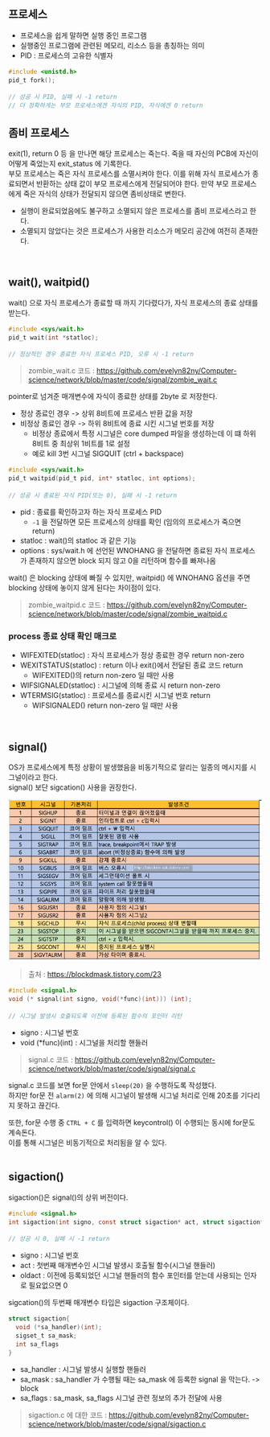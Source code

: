## 프로세스

- 프로세스을 쉽게 말하면 실행 중인 프로그램
- 실행중인 프로그램에 관련된 메모리, 리소스 등을 총칭하는 의미
- PID : 프로세스의 고유한 식별자

```c
#include <unistd.h>
pid_t fork();

// 성공 시 PID, 실패 시 -1 return
// 더 정확하게는 부모 프로세스에겐 자식의 PID, 자식에겐 0 return
```

## 좀비 프로세스

exit(1), return 0 등 을 만나면 해당 프로세스는 죽는다. 죽을 때 자신의 PCB에 자신이 어떻게 죽었는지 exit_status 에 기록한다.<br>
부모 프로세스는 죽은 자식 프로세스를 소멸시켜야 한다. 이를 위해 자식 프로세스가 종료되면서 반환하는 상태 값이 부모 프로세스에게 전달되어야 한다. 만약 부모 프로세스에게 죽은 자식의 상태가 전달되지 않으면 좀비상태로 변한다.

- 실행이 완료되었음에도 불구하고 소멸되지 않은 프로세스를 좀비 프로세스라고 한다.
- 소멸되지 않았다는 것은 프로세스가 사용한 리소스가 메모리 공간에 여전히 존재한다.
<br>

## wait(), waitpid()

wait() 으로 자식 프로세스가 종료할 때 까지 기다렸다가, 자식 프로세스의 종료 상태를 받는다.<br>

```c
#include <sys/wait.h>
pid_t wait(int *statloc);

// 정상적인 경우 종료한 자식 프로세스 PID, 오류 시 -1 return
```

> zombie_wait.c 코드 : https://github.com/evelyn82ny/Computer-science/network/blob/master/code/signal/zombie_wait.c

pointer로 넘겨준 매개변수에 자식이 종료한 상태를 2byte 로 저장한다.

- 정상 종료인 경우 -> 상위 8비트에 프로세스 반환 값을 저장
- 비정상 종료인 경우 -> 하위 8비트에 종료 시킨 시그널 번호를 저장
  - 비정상 종료에서 특정 시그널은 core dumped 파일을 생성하는데 이 떄 하위 8비트 중 최상위 1비트를 1로 설정
  - 예로 kill 3번 시그널 SIGQUIT (ctrl + backspace)

```c
#include <sys/wait.h>
pid_t waitpid(pid_t pid, int* statloc, int options);

// 성공 시 종료된 자식 PID(또는 0), 실패 시 -1 return
```

- pid : 종료를 확인하고자 하는 자식 프로세스 PID
  - ```-1``` 을 전달하면 모든 프로세스의 상태를 확인 (임의의 프로세스가 죽으면 return)
- statloc : wait()의 statloc 과 같은 기능
- options : sys/wait.h 에 선언된 WNOHANG 을 전달하면 종료된 자식 프로세스가 존재하지 않으면 block 되지 않고 0을 리턴하며 함수를 빠져나옴

wait() 은 blocking 상태에 빠질 수 있지만, waitpid() 에 WNOHANG 옵션을 주면 blocking 상태에 놓이지 않게 된다는 차이점이 있다.

> zombie_waitpid.c 코드 : https://github.com/evelyn82ny/Computer-science/network/blob/master/code/signal/zombie_waitpid.c

### process 종료 상태 확인 매크로 

- WIFEXITED(statloc) : 자식 프로세스가 정상 종료한 경우 return non-zero
- WEXITSTATUS(statloc) : return 이나 exit()에서 전달된 종료 코드 return
  - WIFEXITED()의 return non-zero 일 때만 사용
- WIFSIGNALED(statloc) : 시그널에 의해 종료 시 return non-zero
- WTERMSIG(statloc) : 프로세스를 종료시킨 시그널 번호 return
  - WIFSIGNALED() return non-zero 일 때만 사용
<br>

## signal()

OS가 프로세스에게 특정 상황이 발생했음을 비동기적으로 알리는 일종의 메시지를 시그널이라고 한다.<br>
signal() 보단 sigcation() 사용을 권장한다.<br>

![png](/Network/_img/signal.jpeg)<br>

> 출처 : https://blockdmask.tistory.com/23 <br>

```c
#include <signal.h>
void (* signal(int signo, void(*func)(int))) (int);

// 시그널 발생시 호출되도록 이전에 등록된 함수의 포인터 리턴
```
- signo : 시그널 번호
- void (*func)(int) : 시그널을 처리할 핸들러

> signal.c 코드 : https://github.com/evelyn82ny/Computer-science/network/blob/master/code/signal/signal.c

signal.c 코드를 보면 for문 안에서 ```sleep(20)``` 을 수행하도록 작성했다.<br>
하지만 for문 전 ```alarm(2)``` 에 의해 시그널이 발생해 시그널 처리로 인해 20초를 기다리지 못하고 끊긴다.<br>

또한, for문 수행 중 ```CTRL + C``` 를 입력하면 keycontrol() 이 수행되는 동시에 for문도 계속돈다.<br>
이를 통해 시그널은 비동기적으로 처리됨을 알 수 있다.<br><br>

## sigaction()

sigaction()은 signal()의 상위 버전이다.<br>

```c
#include <signal.h>
int sigaction(int signo, const struct sigaction* act, struct sigaction* oldact);

// 성공 시 0, 실패 시 -1 return
```

- signo : 시그널 번호
- act : 첫번째 매개변수인 시그널 발생시 호출될 함수(시그널 핸들러)
- oldact : 이전에 등록되었던 시그널 핸들러의 함수 포인터를 얻는데 사용되는 인자로 필요없으면 0

sigcation()의 두번째 매개변수 타입은 sigaction 구조체이다.<br>

```c
struct sigaction{
  void (*sa_handler)(int);
  sigset_t sa_mask;
  int sa_flags
}
```

- sa_handler : 시그널 발생시 실행할 핸들러
- sa_mask : sa_handler 가 수행될 때는 sa_mask 에 등록한 signal 을 막는다. -> block 
- sa_flags : sa_mask, sa_flags 시그널 관련 정보의 추가 전달에 사용

> sigaction.c 에 대한 코드 : https://github.com/evelyn82ny/Computer-science/network/blob/master/code/signal/sigaction.c